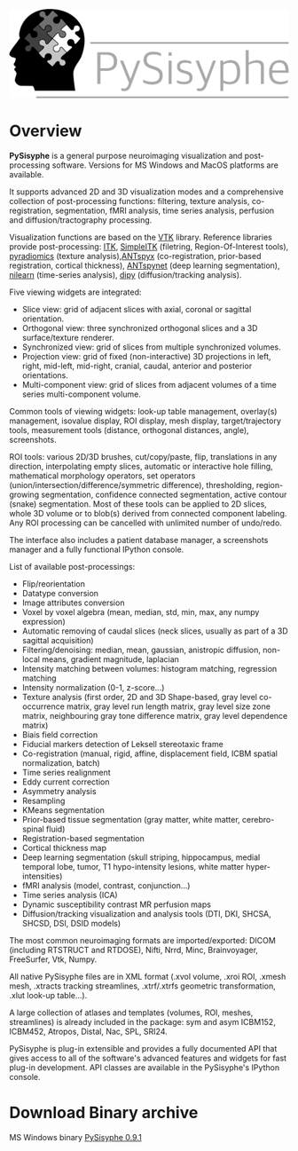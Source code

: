 ![logo](https://github.com/PySisyphe/Sisyphe/blob/main/logo.png)

Overview
========

**PySisyphe** is a general purpose neuroimaging visualization and post-processing software.
Versions for MS Windows and MacOS platforms are available.

It supports advanced 2D and 3D visualization modes and a comprehensive collection of post-processing functions: filtering, texture analysis, co-registration, segmentation, fMRI analysis, time series analysis, perfusion and diffusion/tractography processing.

Visualization functions are based on the [VTK](https://docs.vtk.org/en/latest/) library. Reference libraries provide post-processing: [ITK](https://simpleitk.org/doxygen/latest/html/), [SimpleITK](https://simpleitk.org/doxygen/latest/html/) (filetring, Region-Of-Interest tools), [pyradiomics](https://pyradiomics.readthedocs.io/en/latest/) (texture analysis),[ANTspyx](https://github.com/ANTsX/ANTsPy) (co-registration, prior-based registration, cortical thickness), [ANTspynet](https://github.com/antsx/antspy) (deep learning segmentation), [nilearn](https://nilearn.github.io/stable/index.html) (time-series analysis), [dipy](https://dipy.org/index.html) (diffusion/tracking analysis).

Five viewing widgets are integrated:

- Slice view: grid of adjacent slices with axial, coronal or sagittal orientation.
- Orthogonal view: three synchronized orthogonal slices and a 3D surface/texture renderer.
- Synchronized view: grid of slices from multiple synchronized volumes.
- Projection view: grid of fixed (non-interactive) 3D projections in left, right, mid-left, mid-right, cranial, caudal, anterior and posterior orientations.
- Multi-component view: grid of slices from adjacent volumes of a time series multi-component volume.

Common tools of viewing widgets: look-up table management, overlay(s) management, isovalue display, ROI display, mesh display, target/trajectory tools, measurement tools (distance, orthogonal distances, angle), screenshots.

ROI tools: various 2D/3D brushes, cut/copy/paste, flip, translations in any direction, interpolating empty slices, automatic or interactive hole filling, mathematical morphology operators, set operators (union/intersection/difference/symmetric difference), thresholding, region-growing segmentation, confidence connected segmentation, active contour (snake) segmentation. Most of these tools can be applied to 2D slices, whole 3D volume or to blob(s) derived from connected component labeling. Any ROI processing can be cancelled with unlimited number of undo/redo.

The interface also includes a patient database manager, a screenshots manager and a fully functional IPython console.

List of available post-processings:

- Flip/reorientation
- Datatype conversion
- Image attributes conversion
- Voxel by voxel algebra (mean, median, std, min, max, any numpy expression)
- Automatic removing of caudal slices (neck slices, usually as part of a 3D sagittal acquisition)
- Filtering/denoising: median, mean, gaussian, anistropic diffusion, non-local means, gradient magnitude, laplacian
- Intensity matching between volumes: histogram matching, regression matching
- Intensity normalization (0-1, z-score...)
- Texture analysis (first order, 2D and 3D Shape-based, gray level co-occurrence matrix, gray level run length matrix, gray level size zone matrix, neighbouring gray tone difference matrix, gray level dependence matrix)
- Biais field correction
- Fiducial markers detection of Leksell stereotaxic frame
- Co-registration (manual, rigid, affine, displacement field, ICBM spatial normalization, batch)
- Time series realignment
- Eddy current correction
- Asymmetry analysis
- Resampling
- KMeans segmentation
- Prior-based tissue segmentation (gray matter, white matter, cerebro-spinal fluid)
- Registration-based segmentation
- Cortical thickness map
- Deep learning segmentation (skull striping, hippocampus, medial temporal lobe, tumor, T1 hypo-intensity lesions, white matter hyper-intensities)
- fMRI analysis (model, contrast, conjunction...)
- Time series analysis (ICA)
- Dynamic susceptibility contrast MR perfusion maps
- Diffusion/tracking visualization and analysis tools (DTI, DKI, SHCSA, SHCSD, DSI, DSID models)

The most common neuroimaging formats are imported/exported: DICOM (including RTSTRUCT and RTDOSE), Nifti, Nrrd, Minc, Brainvoyager, FreeSurfer, Vtk, Numpy.

All native PySisyphe files are in XML format (.xvol volume, .xroi ROI, .xmesh mesh, .xtracts tracking streamlines, .xtrf/.xtrfs geometric transformation, .xlut look-up table...).

A large collection of atlases and templates (volumes, ROI, meshes, streamlines) is already included in the package: sym and asym ICBM152, ICBM452, Atropos, Distal, Nac, SPL, SRI24.

PySisyphe is plug-in extensible and provides a fully documented API that gives access to all of the software's advanced features and widgets for fast plug-in development. API classes are available in the PySisyphe's IPython console.

Download Binary archive
=======================

MS Windows binary [PySisyphe 0.9.1](https://mega.nz/file/NPsCxJjY#lHHyeunjXourE-Sjg8xbJ0qR5i3ld5kytxsFQa3Fwzc)
